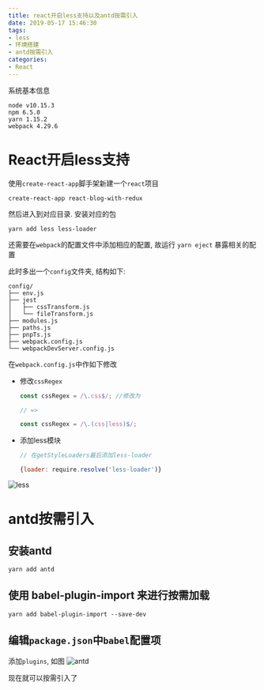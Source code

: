 ```yaml
---
title: react开启less支持以及antd按需引入
date: 2019-05-17 15:46:30
tags:
- less
- 环境搭建
- antd按需引入
categories:
- React
---
```


系统基本信息
```
node v10.15.3
npm 6.5.0
yarn 1.15.2
webpack 4.29.6
```

# React开启less支持

使用`create-react-app`脚手架新建一个`react`项目

`create-react-app react-blog-with-redux`

然后进入到对应目录. 安装对应的包

`yarn add less less-loader`

还需要在`webpack`的配置文件中添加相应的配置, 故运行 `yarn eject` 暴露相关的配置

此时多出一个`config`文件夹, 结构如下:

```shell
config/
├── env.js
├── jest
│   ├── cssTransform.js
│   └── fileTransform.js
├── modules.js
├── paths.js
├── pnpTs.js
├── webpack.config.js
└── webpackDevServer.config.js
```

在`webpack.config.js`中作如下修改

- 修改`cssRegex`
  ```JavaScript
  const cssRegex = /\.css$/; //修改为

  // =>

  const cssRegex = /\.(css|less)$/;
  ```

- 添加less模块

  ```JavaScript
  // 在getStyleLoaders最后添加less-loader

  {loader: require.resolve('less-loader')}
  ```

![less](https://supcoder.net/lessloder.jpg)


# antd按需引入
## 安装antd
`yarn add antd`

## 使用 babel-plugin-import 来进行按需加载
`yarn add babel-plugin-import --save-dev`

## 编辑`package.json`中`babel`配置项

添加`plugins`, 如图
![antd](https://supcoder.net/antdBabel.png)

现在就可以按需引入了


